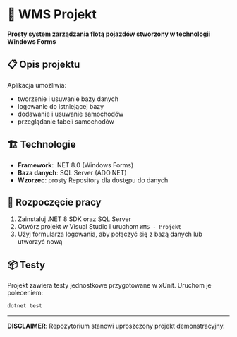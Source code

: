 # 🚗 WMS Projekt

**Prosty system zarządzania flotą pojazdów stworzony w technologii Windows Forms**

## 📋 Opis projektu

Aplikacja umożliwia:
- tworzenie i usuwanie bazy danych
- logowanie do istniejącej bazy
- dodawanie i usuwanie samochodów
- przeglądanie tabeli samochodów

## 🏗️ Technologie
- **Framework**: .NET 8.0 (Windows Forms)
- **Baza danych**: SQL Server (ADO.NET)
- **Wzorzec**: prosty Repository dla dostępu do danych

## 🚀 Rozpoczęcie pracy
1. Zainstaluj .NET 8 SDK oraz SQL Server
2. Otwórz projekt w Visual Studio i uruchom `WMS - Projekt`
3. Użyj formularza logowania, aby połączyć się z bazą danych lub utworzyć nową

## 📦 Testy
Projekt zawiera testy jednostkowe przygotowane w xUnit.
Uruchom je poleceniem:
```bash
dotnet test
```

---
**DISCLAIMER**: Repozytorium stanowi uproszczony projekt demonstracyjny.

